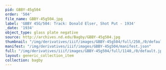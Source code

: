```yaml
---
pid: GBBY-45g504
order: '504'
file_name: GBBY-45g504.jpg
label: 'GBBY 45G/504: Track: Donald Elser, Shot Put - 1934'
_date: '1934'
object_type: glass plate negative
source: http://archives.nd.edu/Bagby/GBBY-45g504.jpg
thumbnail: "/img/derivatives/iiif/images/GBBY-45g504/full/250,/0/default.jpg"
manifest: "/img/derivatives/iiif/images/GBBY-45g504/manifest.json"
full: "/img/derivatives/iiif/images/GBBY-45g504/full/1140,/0/default.jpg"
layout: generic_collection_item
collection: bagby
---
```

